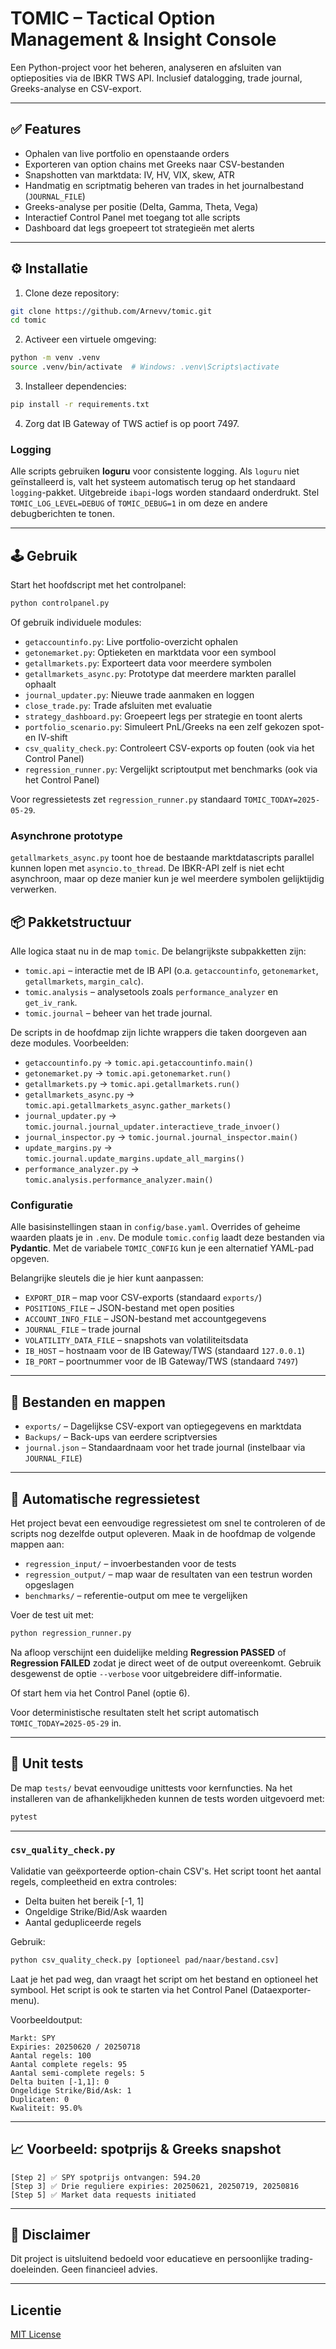 # TOMIC – Tactical Option Management & Insight Console

Een Python-project voor het beheren, analyseren en afsluiten van optieposities via de IBKR TWS API. Inclusief datalogging, trade journal, Greeks-analyse en CSV-export.

---

## ✅ Features

* Ophalen van live portfolio en openstaande orders  
* Exporteren van option chains met Greeks naar CSV-bestanden  
* Snapshotten van marktdata: IV, HV, VIX, skew, ATR  
* Handmatig en scriptmatig beheren van trades in het journalbestand (`JOURNAL_FILE`)
* Greeks-analyse per positie (Delta, Gamma, Theta, Vega)  
* Interactief Control Panel met toegang tot alle scripts  
* Dashboard dat legs groepeert tot strategieën met alerts  

---

## ⚙️ Installatie

1. Clone deze repository:

```bash
git clone https://github.com/Arnevv/tomic.git
cd tomic
```

2. Activeer een virtuele omgeving:

```bash
python -m venv .venv
source .venv/bin/activate  # Windows: .venv\Scripts\activate
```

3. Installeer dependencies:

```bash
pip install -r requirements.txt
```

4. Zorg dat IB Gateway of TWS actief is op poort 7497.

### Logging

Alle scripts gebruiken **loguru** voor consistente logging. Als `loguru` niet
geïnstalleerd is, valt het systeem automatisch terug op het standaard
`logging`-pakket. Uitgebreide `ibapi`-logs worden standaard onderdrukt.
Stel `TOMIC_LOG_LEVEL=DEBUG` of `TOMIC_DEBUG=1` in om deze en andere
debugberichten te tonen.

---

## 🕹️ Gebruik

Start het hoofdscript met het controlpanel:

```bash
python controlpanel.py
```

Of gebruik individuele modules:

* `getaccountinfo.py`: Live portfolio-overzicht ophalen  
* `getonemarket.py`: Optieketen en marktdata voor een symbool
* `getallmarkets.py`: Exporteert data voor meerdere symbolen
* `getallmarkets_async.py`: Prototype dat meerdere markten parallel ophaalt
* `journal_updater.py`: Nieuwe trade aanmaken en loggen
* `close_trade.py`: Trade afsluiten met evaluatie  
* `strategy_dashboard.py`: Groepeert legs per strategie en toont alerts  
* `portfolio_scenario.py`: Simuleert PnL/Greeks na een zelf gekozen spot- en IV-shift
* `csv_quality_check.py`: Controleert CSV-exports op fouten (ook via het Control Panel)
* `regression_runner.py`: Vergelijkt scriptoutput met benchmarks (ook via het Control Panel)

Voor regressietests zet `regression_runner.py` standaard `TOMIC_TODAY=2025-05-29`.

### Asynchrone prototype

`getallmarkets_async.py` toont hoe de bestaande marktdatascripts parallel kunnen
lopen met `asyncio.to_thread`. De IBKR-API zelf is niet echt asynchroon, maar op
deze manier kun je wel meerdere symbolen gelijktijdig verwerken.

## 📦 Pakketstructuur

Alle logica staat nu in de map `tomic`. De belangrijkste subpakketten zijn:

- `tomic.api` – interactie met de IB API (o.a. `getaccountinfo`, `getonemarket`, `getallmarkets`, `margin_calc`).
- `tomic.analysis` – analysetools zoals `performance_analyzer` en `get_iv_rank`.
- `tomic.journal` – beheer van het trade journal.

De scripts in de hoofdmap zijn lichte wrappers die taken doorgeven aan deze modules. Voorbeelden:

- `getaccountinfo.py` → `tomic.api.getaccountinfo.main()`
- `getonemarket.py` → `tomic.api.getonemarket.run()`
- `getallmarkets.py` → `tomic.api.getallmarkets.run()`
- `getallmarkets_async.py` → `tomic.api.getallmarkets_async.gather_markets()`
- `journal_updater.py` → `tomic.journal.journal_updater.interactieve_trade_invoer()`
- `journal_inspector.py` → `tomic.journal.journal_inspector.main()`
- `update_margins.py` → `tomic.journal.update_margins.update_all_margins()`
- `performance_analyzer.py` → `tomic.analysis.performance_analyzer.main()`

### Configuratie

Alle basisinstellingen staan in `config/base.yaml`. Overrides of geheime waarden plaats je in `.env`. De module `tomic.config` laadt deze bestanden via **Pydantic**. Met de variabele `TOMIC_CONFIG` kun je een alternatief YAML-pad opgeven.

Belangrijke sleutels die je hier kunt aanpassen:

* `EXPORT_DIR` – map voor CSV-exports (standaard `exports/`)
* `POSITIONS_FILE` – JSON-bestand met open posities
* `ACCOUNT_INFO_FILE` – JSON-bestand met accountgegevens
* `JOURNAL_FILE` – trade journal
* `VOLATILITY_DATA_FILE` – snapshots van volatiliteitsdata
* `IB_HOST` – hostnaam voor de IB Gateway/TWS (standaard `127.0.0.1`)
* `IB_PORT` – poortnummer voor de IB Gateway/TWS (standaard `7497`)

---

## 📂 Bestanden en mappen

* `exports/` – Dagelijkse CSV-export van optiegegevens en marktdata  
* `Backups/` – Back-ups van eerdere scriptversies  
* `journal.json` – Standaardnaam voor het trade journal (instelbaar via `JOURNAL_FILE`)

---

## 🔄 Automatische regressietest

Het project bevat een eenvoudige regressietest om snel te controleren of de scripts nog dezelfde output opleveren. Maak in de hoofdmap de volgende mappen aan:

* `regression_input/` – invoerbestanden voor de tests  
* `regression_output/` – map waar de resultaten van een testrun worden opgeslagen  
* `benchmarks/` – referentie-output om mee te vergelijken  

Voer de test uit met:

```bash
python regression_runner.py
```

Na afloop verschijnt een duidelijke melding **Regression PASSED** of
**Regression FAILED** zodat je direct weet of de output overeenkomt. Gebruik
desgewenst de optie `--verbose` voor uitgebreidere diff-informatie.

Of start hem via het Control Panel (optie 6).

Voor deterministische resultaten stelt het script automatisch `TOMIC_TODAY=2025-05-29` in.

---

## 🧪 Unit tests

De map `tests/` bevat eenvoudige unittests voor kernfuncties. Na het installeren van de
afhankelijkheden kunnen de tests worden uitgevoerd met:

```bash
pytest
```

---

### `csv_quality_check.py`

Validatie van geëxporteerde option-chain CSV's. Het script toont het aantal regels, compleetheid en extra controles:

- Delta buiten het bereik [-1, 1]  
- Ongeldige Strike/Bid/Ask waarden  
- Aantal gedupliceerde regels  

Gebruik:

```bash
python csv_quality_check.py [optioneel pad/naar/bestand.csv]
```

Laat je het pad weg, dan vraagt het script om het bestand en optioneel het symbool. Het script is ook te starten via het Control Panel (Dataexporter-menu).

Voorbeeldoutput:

```
Markt: SPY
Expiries: 20250620 / 20250718
Aantal regels: 100
Aantal complete regels: 95
Aantal semi-complete regels: 5
Delta buiten [-1,1]: 0
Ongeldige Strike/Bid/Ask: 1
Duplicaten: 0
Kwaliteit: 95.0%
```

---

## 📈 Voorbeeld: spotprijs & Greeks snapshot

```
[Step 2] ✅ SPY spotprijs ontvangen: 594.20
[Step 3] ✅ Drie reguliere expiries: 20250621, 20250719, 20250816
[Step 5] ✅ Market data requests initiated
```

---

## 📄 Disclaimer

Dit project is uitsluitend bedoeld voor educatieve en persoonlijke trading-doeleinden. Geen financieel advies.

---

## Licentie

[MIT License](LICENSE)
